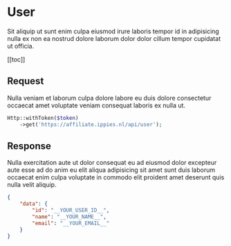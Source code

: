 # User
Sit aliquip ut sunt enim culpa eiusmod irure laboris tempor id in adipisicing nulla ex non ea nostrud dolore laborum dolor dolor cillum tempor cupidatat ut officia.

[[toc]]

## Request
Nulla veniam et laborum culpa dolore labore eu duis dolore consectetur occaecat amet voluptate veniam consequat laboris ex nulla ut.
```php
Http::withToken($token)
    ->get('https://affiliate.ippies.nl/api/user');
```

## Response
Nulla exercitation aute ut dolor consequat eu ad eiusmod dolor excepteur aute esse ad do anim eu elit aliqua adipisicing sit amet sunt duis laborum occaecat enim culpa voluptate in commodo elit proident amet deserunt quis nulla velit aliquip.

```json
{
    "data": {
        "id": "__YOUR_USER_ID__",
        "name": "__YOUR_NAME__",
        "email": "__YOUR_EMAIL__"
    }
}
```

<EditOnGithub edit_url="account/user.md"/>
